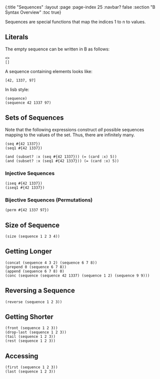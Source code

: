 {:title "Sequences"
 :layout :page
 :page-index 25
 :navbar? false
 :section "B Syntax Overview"
 :toc true}


Sequences are special functions that map the indices 1 to n to values.

## Literals

The empty sequence can be written in B as follows:
```b-expr
<>
[]
```

A sequence containing elements looks like:

```b-expr
[42, 1337, 97]
```

In lisb style:


```lisb
(sequence)
(sequence 42 1337 97)
```


## Sets of Sequences

Note that the following expressions construct *all* possible sequences mapping to the values of the set.
Thus, there are infinitely many.


```lisb
(seq #{42 1337})
(seq1 #{42 1337})
```

```lisb
(and (subset? :x (seq #{42 1337})) (= (card :x) 5))
(and (subset? :x (seq1 #{42 1337})) (= (card :x) 5))
```

### Injective Sequences

```lisb
(iseq #{42 1337})
(iseq1 #{42 1337})
```

### Bijective Sequences (Permutations)

```lisb
(perm #{42 1337 97})
```

## Size of Sequence

```lisb
(size (sequence 1 2 3 4))
```

## Getting Longer

```lisb
(concat (sequence 4 3 2) (sequence 6 7 8))
(prepend 0 (sequence 6 7 8))
(append (sequence 6 7 8) 0)
(conc (sequence (sequence 42 1337) (sequence 1 2) (sequence 9 9)))
```

## Reversing a Sequence
```lisb
(reverse (sequence 1 2 3))
```

## Getting Shorter
```lisb
(front (sequence 1 2 3))
(drop-last (sequence 1 2 3))
(tail (sequence 1 2 3))
(rest (sequence 1 2 3))
```

## Accessing

```lisb
(first (sequence 1 2 3))
(last (sequence 1 2 3))
```
